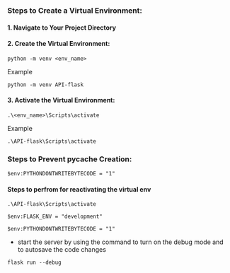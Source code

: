 ### Steps to Create a Virtual Environment:

#### 1. Navigate to Your Project Directory


#### 2. Create the Virtual Environment:
```
python -m venv <env_name>
```
Example

```
python -m venv API-flask
```

#### 3. Activate the Virtual Environment:
```
.\<env_name>\Scripts\activate
```
Example
```
.\API-flask\Scripts\activate
```

### Steps to Prevent __pycache__ Creation:
```
$env:PYTHONDONTWRITEBYTECODE = "1"
```



#### Steps to perfrom for reactivating the virtual env
```
.\API-flask\Scripts\activate
```

```
$env:FLASK_ENV = "development"
```

```
$env:PYTHONDONTWRITEBYTECODE = "1"
```


- start the server by using the command to turn on the debug mode and to autosave the code changes
```
flask run --debug
```






#### 





























